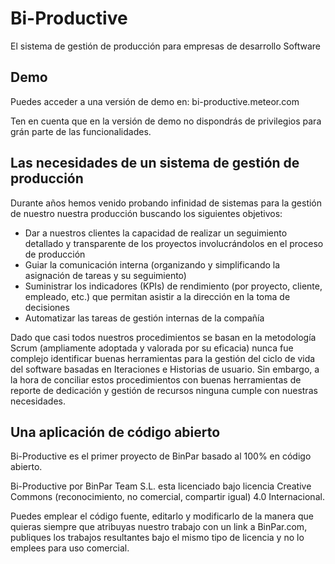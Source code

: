 # Bi-Productive

El sistema de gestión de producción para empresas de desarrollo Software

## Demo

Puedes acceder a una versión de demo en: bi-productive.meteor.com

Ten en cuenta que en la versión de demo no dispondrás de privilegios para grán parte de las funcionalidades.

## Las necesidades de un sistema de gestión de producción

Durante años hemos venido probando infinidad de sistemas para la gestión de nuestro nuestra producción buscando los siguientes objetivos:

- Dar a nuestros clientes la capacidad de realizar un seguimiento detallado y transparente de los proyectos involucrándolos en el proceso de producción
- Guiar la comunicación interna (organizando y simplificando la asignación de tareas y su seguimiento)
- Suministrar los indicadores (KPIs) de rendimiento (por proyecto, cliente, empleado, etc.) que permitan asistir a la dirección en la toma de decisiones
- Automatizar las tareas de gestión internas de la compañía

Dado que casi todos nuestros procedimientos se basan en la metodología Scrum (ampliamente adoptada y valorada por su eficacia) nunca fue complejo identificar buenas herramientas para la gestión del ciclo de vida del software basadas en Iteraciones e Historias de usuario. Sin embargo, a la hora de conciliar estos procedimientos con buenas herramientas de reporte de dedicación y gestión de recursos ninguna cumple con nuestras necesidades.

## Una aplicación de código abierto

Bi-Productive es el primer proyecto de BinPar basado al 100% en código abierto.

Bi-Productive por BinPar Team S.L. esta licenciado bajo licencia Creative Commons (reconocimiento, no comercial, compartir igual) 4.0 Internacional.

Puedes emplear el código fuente, editarlo y modificarlo de la manera que quieras siempre que atribuyas nuestro trabajo con un link a BinPar.com, publiques los trabajos resultantes bajo el mismo tipo de licencia y no lo emplees para uso comercial.
